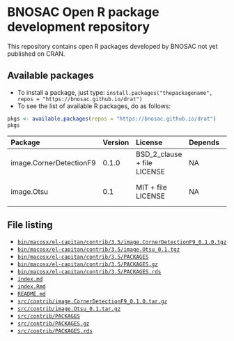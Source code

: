 # BNOSAC Open R package development repository

This repository contains open R packages developed by BNOSAC not yet published on CRAN.

## Available packages

- To install a package, just type: `install.packages("thepackagename", repos = "https://bnosac.github.io/drat")`
- To see the list of available R packages, do as follows:


```r
pkgs <- available.packages(repos = "https://bnosac.github.io/drat")
pkgs
```


|Package                 |Version |License                     |Depends |Imports          |Suggests              |
|:-----------------------|:-------|:---------------------------|:-------|:----------------|:---------------------|
|image.CornerDetectionF9 |0.1.0   |BSD_2_clause + file LICENSE |NA      |Rcpp (>= 0.12.8) |pixmap, magick, knitr |
|image.Otsu              |0.1     |MIT + file LICENSE          |NA      |Rcpp (>= 0.12.8) |magick                |

## File listing

- [`bin/macosx/el-capitan/contrib/3.5/image.CornerDetectionF9_0.1.0.tgz`](bin/macosx/el-capitan/contrib/3.5/image.CornerDetectionF9_0.1.0.tgz)
- [`bin/macosx/el-capitan/contrib/3.5/image.Otsu_0.1.tgz`](bin/macosx/el-capitan/contrib/3.5/image.Otsu_0.1.tgz)
- [`bin/macosx/el-capitan/contrib/3.5/PACKAGES`](bin/macosx/el-capitan/contrib/3.5/PACKAGES)
- [`bin/macosx/el-capitan/contrib/3.5/PACKAGES.gz`](bin/macosx/el-capitan/contrib/3.5/PACKAGES.gz)
- [`bin/macosx/el-capitan/contrib/3.5/PACKAGES.rds`](bin/macosx/el-capitan/contrib/3.5/PACKAGES.rds)
- [`index.md`](index.md)
- [`index.Rmd`](index.Rmd)
- [`README.md`](README.md)
- [`src/contrib/image.CornerDetectionF9_0.1.0.tar.gz`](src/contrib/image.CornerDetectionF9_0.1.0.tar.gz)
- [`src/contrib/image.Otsu_0.1.tar.gz`](src/contrib/image.Otsu_0.1.tar.gz)
- [`src/contrib/PACKAGES`](src/contrib/PACKAGES)
- [`src/contrib/PACKAGES.gz`](src/contrib/PACKAGES.gz)
- [`src/contrib/PACKAGES.rds`](src/contrib/PACKAGES.rds)
